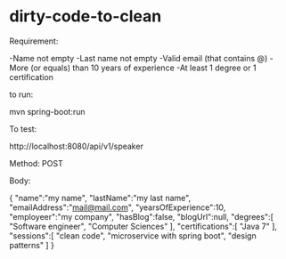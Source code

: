 # dirty-code-to-clean

Requirement:

-Name not empty
-Last name not empty
-Valid email (that contains @)
-More (or equals) than 10 years of experience
-At least 1 degree or 1 certification


to run:

mvn spring-boot:run

To test:

http://localhost:8080/api/v1/speaker

Method: POST

Body:

{
	"name":"my name",
	"lastName":"my last name",
    "emailAddress":"mail@mail.com",
    "yearsOfExperience":10,
    "employeer":"my company",
    "hasBlog":false,
    "blogUrl":null,
    "degrees":[
    	"Software engineer", "Computer Sciences"
    ],
    "certifications":[
    	"Java 7"
    ],
    "sessions":[
    	"clean code", "microservice with spring boot", "design patterns"
    ]
}


